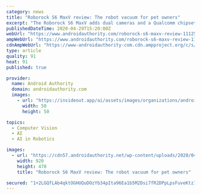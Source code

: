 ```yaml
---
category: news
title: "Roborock S6 MaxV review: The robot vacuum for pet owners"
excerpt: "The Roborock S6 MaxV adds dual cameras and a Qualcomm chipset to its tried-and-tested mop and vacuum capabilities."
publishedDateTime: 2020-04-29T15:20:00Z
webUrl: "https://www.androidauthority.com/roborock-s6-maxv-review-1112547/"
ampWebUrl: "https://www.androidauthority.com/roborock-s6-maxv-review-1112547/amp/"
cdnAmpWebUrl: "https://www-androidauthority-com.cdn.ampproject.org/c/s/www.androidauthority.com/roborock-s6-maxv-review-1112547/amp/"
type: article
quality: 91
heat: 91
published: true

provider:
  name: Android Authority
  domain: androidauthority.com
  images:
    - url: "https://insideout.app/ai/assets/images/organizations/androidauthority.com-50x50.jpg"
      width: 50
      height: 50

topics:
  - Computer Vision
  - AI
  - AI in Robotics

images:
  - url: "https://cdn57.androidauthority.net/wp-content/uploads/2020/04/Roborock-S6-MaxV-robot-vacuum-cleaner-front-view-top-920x470.jpg"
    width: 920
    height: 470
    title: "Roborock S6 MaxV review: The robot vacuum for pet owners"

secured: "1+2LGQfLAb4qktOGHUQuDOzYb34pIta96Ea1b5M2Dsi7fR2DPpLpsFuveKtz17+NZgw9wwpKXTkwAexBCVI0RMFJtJtxhO4xOCA4yXrfZbOqFyA6EzIOWD7B9tfF7bQeZpHeW3BjwuHU4JDamq2x6vKticPPgpv4kBLgD8RVvns4AKQFgbFIgr0G0P8Hjfz+C3330ybFqM8el5uTiN6Juufx3i9PapxPyW8aDreHE7/mMjb95R5taHQtIIolcQOkz5SvdVzSXLMSvnwP1C5GN9oZdQbkkYAUzyqJ3JNbs/WO4CAiFuLuodkWX5f9Xgyn;jKfT5bA7Fx0lbPYT4lUv3A=="
---
```


